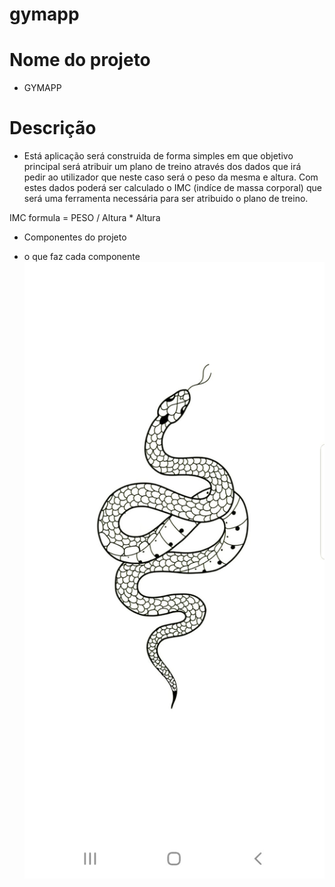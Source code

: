 # gymapp

# Nome do projeto 

- GYMAPP

# Descrição 

- Está aplicação será construida de forma simples em que objetivo principal 
será atribuir um plano de treino através dos dados que irá pedir ao utilizador que neste caso será o peso da mesma e altura.
Com estes dados poderá ser calculado o IMC (indíce de massa corporal) que será uma ferramenta necessária para ser atribuido o plano de treino.

IMC formula = PESO / Altura * Altura

- Componentes do projeto 

- o que faz cada componente 
![tittle](imagem/cobra.jpg)

 